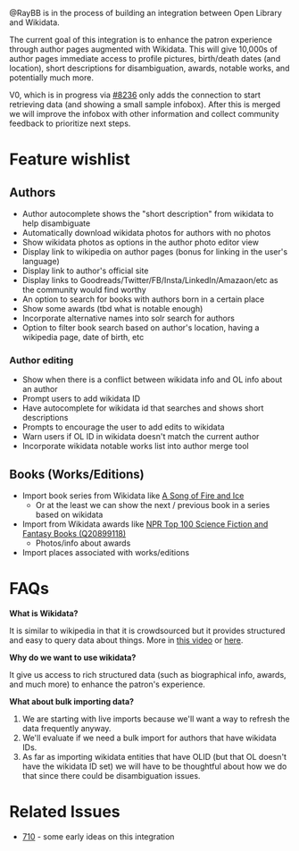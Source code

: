 @RayBB is in the process of building an integration between Open Library and Wikidata.

The current goal of this integration is to enhance the patron experience through author pages augmented with Wikidata. This will give 10,000s of author pages immediate access to profile pictures, birth/death dates (and location), short descriptions for disambiguation, awards, notable works, and potentially much more.

V0, which is in progress via [#8236](https://github.com/internetarchive/openlibrary/pull/8236) only adds the connection to start retrieving data (and showing a small sample infobox). After this is merged we will improve the infobox with other information and collect community feedback to prioritize next steps.

# Feature wishlist

## Authors
* Author autocomplete shows the "short description" from wikidata to help disambiguate
* Automatically download wikidata photos for authors with no photos
* Show wikidata photos as options in the author photo editor view
* Display link to wikipedia on author pages (bonus for linking in the user's language)
* Display link to author's official site
* Display links to Goodreads/Twitter/FB/Insta/LinkedIn/Amazaon/etc as the community would find worthy
* An option to search for books with authors born in a certain place
* Show some awards (tbd what is notable enough)
* Incorporate alternative names into solr search for authors
* Option to filter book search based on author's location, having a wikipedia page, date of birth, etc

### Author editing
* Show when there is a conflict between wikidata info and OL info about an author
* Prompt users to add wikidata ID
* Have autocomplete for wikidata id that searches and shows short descriptions
* Prompts to encourage the user to add edits to wikidata
* Warn users if OL ID in wikidata doesn't match the current author
* Incorporate wikidata notable works list into author merge tool

## Books (Works/Editions)
* Import book series from Wikidata like [A Song of Fire and Ice](https://www.wikidata.org/wiki/Q45875)
  * Or at the least we can show the next / previous book in a series based on wikidata
* Import from Wikidata awards like [NPR Top 100 Science Fiction and Fantasy Books (Q20899118)](https://tools.wmflabs.org/reasonator/?q=Q20899118&lang=en)
  * Photos/info about awards
* Import places associated with works/editions


# FAQs
**What is Wikidata?**

It is similar to wikipedia in that it is crowdsourced but it provides structured and easy to query data about things. More in [this video](https://www.youtube.com/watch?v=m_9_23jXPoE) or [here](https://www.wikidata.org/wiki/Wikidata:Introduction).

**Why do we want to use wikidata?**

It give us access to rich structured data (such as biographical info, awards, and much more) to enhance the patron's experience.

**What about bulk importing data?**

1. We are starting with live imports because we'll want a way to refresh the data frequently anyway.
2. We'll evaluate if we need a bulk import for authors that have wikidata IDs.
3. As far as importing wikidata entities that have OLID (but that OL doesn't have the wikidata ID set) we will have to be thoughtful about how we do that since there could be disambiguation issues. 

# Related Issues
- [710](https://github.com/internetarchive/openlibrary/issues/710) - some early ideas on this integration